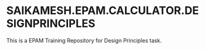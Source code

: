 # SAIKAMESH.EPAM.CALCULATOR.DESIGNPRINCIPLES
This is a EPAM Training Repository for Design Principles task. 
